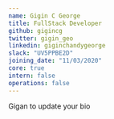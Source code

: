 ```yaml
---
name: Gigin C George
title: FullStack Developer
github: gigincg
twitter: gigin_geo
linkedin: giginchandygeorge
slack: "UV5PPBE2D"
joining_date: "11/03/2020"
core: true
intern: false
operations: false
---
```


Gigan to update your bio
